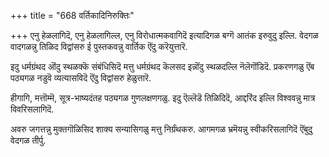 +++
title = "668 वर्तिकादिनिरुक्तिः"

+++
एनु हेळलागिदॆ, एनु हेळलागिल्ल, एनु विरोधात्मकवागिदॆ इत्यादिगळ बग्गॆ आतंक इरुवुदु इल्लि. वेदगळ वादगळन्नु तिळिद विद्वांसरु ई पुस्तकवन्नु वार्तिक ऎंदु करॆयुत्तारॆ.

इदु धर्मग्रंथद ऒंदु स्थळक्कॆ संबंधिसिदॆ मत्तु धर्मग्रंथद कॆलसद इन्नॊंदु स्थळदल्लि नॆलॆगॊंडिदॆ. प्रकरणगळु ऎंब पठ्यगळ नडुवॆ व्यत्यासविदॆ ऎंदु विद्वांसरु हेळुत्तारॆ.

हीगागि, मत्तॊम्मॆ, सूत्र-भाष्यदंतह पठ्यगळ गुणलक्षणगळु. इदु ऎल्लॆडॆ तिळिदिदॆ, आद्दरिंद इल्लि विश्ववन्नु मात्र विवरिसलागिदॆ.

अवरु जगत्तन्नु मुक्तगॊळिसिद शाक्य सन्यासिगळु मत्तु निर्ग्रंथकरु. आगमगळ भ्रमॆयन्नु स्वीकरिसलागिदॆ ऎंबुदु वेदगळ तीर्पु.

